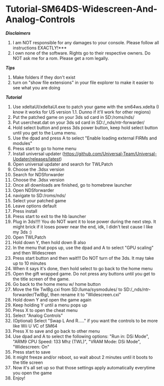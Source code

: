 # Tutorial-SM64DS-Widescreen-And-Analog-Controls

***Disclaimers***
1. I am NOT responsible for any damages to your console. Please follow all instructions EXACTLY!***
2. I own none of the software. Rights go to their respective owners. Do NOT ask me for a rom. Please get a rom legally.

***Tips***
1. Make folders if they don't exist
2. turn on "show file extensions" in your file explorer to make it easier to see what you are doing

***Tutorial***
1. Use xdeltaUI/xdeltaUI.exe to patch your game with the sm64ws.xdelta (I know it works for US version 1.1. Dunno if it'll work for other regions)
2. Put the patched game on your 3ds sd card in SD:/roms/nds/
3. Put usercheat.dat on your 3ds sd card in SD:/_nds/ntr-forwarder/
4. Hold select button and press 3ds power button, keep hold select button until you get to the Luma menu.
5. Use the dpad and press A to select "Enable loading external FIRMs and modules"
6. Press start to go to home menu
7. Install universal updater (https://github.com/Universal-Team/Universal-Updater/releases/latest)
8. Open universal updater and search for TWLPatch
9. Choose the .3dsx version
10. Search for NDSforwarder
11. Choose the .3dsx version
12. Once all downloads are finished, go to homebrew launcher
13. Open NDSforwarder
12. navigate to SD:/roms/nds/
13. Select your patched game
14. Leave options default
15. Press install
16. Press start to exit to the hb launcher
17. Plug in 3ds!!!! You do NOT want it to lose power during the next step. It might brick if it loses power near the end, idk, I didn't test cause I like my 3ds :)
18. Open TWLPatch
19. Hold down Y, then hold down B also
20. In the menu that pops up, use the dpad and A to select "GPU scaling" and then Widescreen
21. Press start button and then wait!!! Do NOT turn of the 3ds. It may take up to 10 minutes
23. When it says it's done, then hold select to go back to the home menu
25. Open the gift wrapped game. Do not press any buttons until you get to the title screen of the game.
26. Go back to the home menu w/ home button
24. Move the file TwlBg.cxi from SD:/luma/sysmodules/ to SD:/_nds/ntr-forwarder/TwlBg/, then rename it to "Widescreen.cxi"
27. Hold down Y and open the game again
28. Keep holding Y until a menu pops up
29. Press X to open the cheat menu
30. Select "Analog Controls"
31. (Optional) Select "Swap L And R....." if you want the controls to be more like Wii U VC of SM64
32. Press X to save and go back to other menu
30. Use dpad and A to select the following options: "Run in: DSi Mode", "ARM9 CPU Speed: 133 Mhz (TWL)", "VRAM Mode: DSi Mode", "Widescreen: On"
31. Press start to save
32. It might freeze and/or reboot, so wait about 2 minutes until it boots to the title screen
33. Now it's all set up so that those settings apply automatically everytime you open the game
34. Enjoy!
